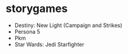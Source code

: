 # storygames

* Destiny: New Light (Campaign and Strikes)
* Persona 5
* Pkm
* Star Wards: Jedi Starfighter
